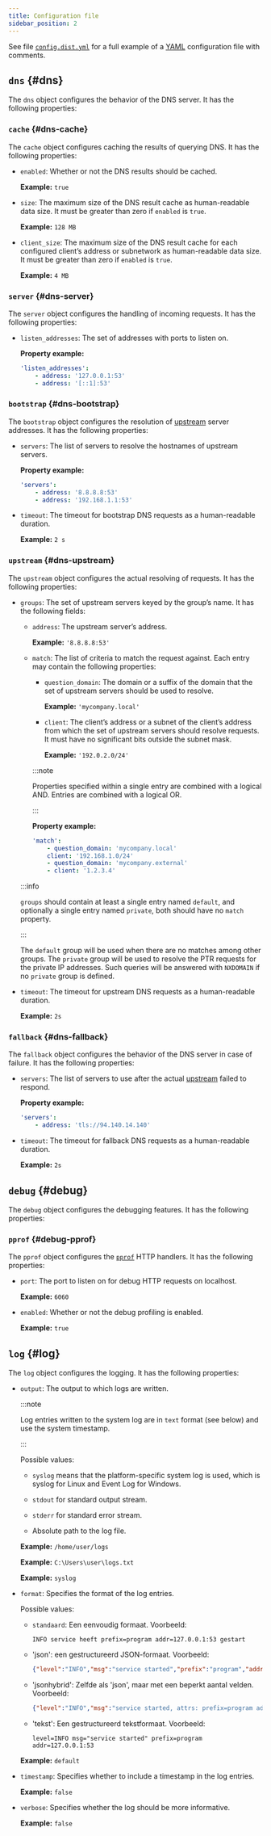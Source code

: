 ```yaml
---
title: Configuration file
sidebar_position: 2
---
```


<!-- markdownlint-configure-file {"ul-indent":{"indent":4,"start_indent":2,"start_indented":true}} -->

See file [`config.dist.yml`][dist] for a full example of a [YAML][yaml] configuration file with comments.

<!--
    TODO(a.garipov): Find ways to add IDs to individual list items.
-->

[dist]: https://github.com/AdguardTeam/AdGuardDNSClient/blob/master/config.dist.yaml
[yaml]: https://yaml.org/

## `dns` {#dns}

The `dns` object configures the behavior of the DNS server. It has the following properties:

### `cache` {#dns-cache}

The `cache` object configures caching the results of querying DNS. It has the following properties:

- `enabled`: Whether or not the DNS results should be cached.

  **Example:** `true`

- `size`: The maximum size of the DNS result cache as human-readable data size. It must be greater than zero if `enabled` is `true`.

  **Example:** `128 MB`

- `client_size`: The maximum size of the DNS result cache for each configured client’s address or subnetwork as human-readable data size. It must be greater than zero if `enabled` is `true`.

  **Example:** `4 MB`

### `server` {#dns-server}

The `server` object configures the handling of incoming requests. It has the following properties:

- `listen_addresses`: The set of addresses with ports to listen on.

  **Property example:**

  ```yaml
  'listen_addresses':
      - address: '127.0.0.1:53'
      - address: '[::1]:53'
  ```

### `bootstrap` {#dns-bootstrap}

The `bootstrap` object configures the resolution of [upstream](#dns-upstream) server addresses. It has the following properties:

- `servers`: The list of servers to resolve the hostnames of upstream servers.

  **Property example:**

  ```yaml
  'servers':
      - address: '8.8.8.8:53'
      - address: '192.168.1.1:53'
  ```

- `timeout`: The timeout for bootstrap DNS requests as a human-readable duration.

  **Example:** `2 s`

### `upstream` {#dns-upstream}

The `upstream` object configures the actual resolving of requests. It has the following properties:

- `groups`: The set of upstream servers keyed by the group’s name. It has the following fields:

  - `address`: The upstream server’s address.

    **Example:** `'8.8.8.8:53'`

  - `match`: The list of criteria to match the request against. Each entry may contain the following properties:

    - `question_domain`: The domain or a suffix of the domain that the set of upstream servers should be used to resolve.

      **Example:** `'mycompany.local'`

    - `client`: The client’s address or a subnet of the client’s address from which the set of upstream servers should resolve requests. It must have no significant bits outside the subnet mask.

      **Example:** `'192.0.2.0/24'`

    :::note

    Properties specified within a single entry are combined with a logical AND. Entries are combined with a logical OR.

    :::

    **Property example:**

    ```yaml
    'match':
        - question_domain: 'mycompany.local'
        client: '192.168.1.0/24'
        - question_domain: 'mycompany.external'
        - client: '1.2.3.4'
    ```

  :::info

  `groups` should contain at least a single entry named `default`, and optionally a single entry named `private`, both should have no `match` property.

  :::

  The `default` group will be used when there are no matches among other groups. The `private` group will be used to resolve the PTR requests for the private IP addresses. Such queries will be answered with `NXDOMAIN` if no `private` group is defined.

- `timeout`: The timeout for upstream DNS requests as a human-readable duration.

  **Example:** `2s`

### `fallback` {#dns-fallback}

The `fallback` object configures the behavior of the DNS server in case of failure. It has the following properties:

- `servers`: The list of servers to use after the actual [upstream](#dns-upstream) failed to respond.

  **Property example:**

  ```yaml
  'servers':
      - address: 'tls://94.140.14.140'
  ```

- `timeout`: The timeout for fallback DNS requests as a human-readable duration.

  **Example:** `2s`

## `debug` {#debug}

The `debug` object configures the debugging features. It has the following properties:

### `pprof` {#debug-pprof}

The `pprof` object configures the [`pprof`][pkg-pprof] HTTP handlers. It has the following properties:

- `port`: The port to listen on for debug HTTP requests on localhost.

  **Example:** `6060`

- `enabled`: Whether or not the debug profiling is enabled.

  **Example:** `true`

[pkg-pprof]: https://golang.org/pkg/net/http/pprof

## `log` {#log}

The `log` object configures the logging. It has the following properties:

- `output`: The output to which logs are written.

  :::note

  Log entries written to the system log are in `text` format (see below) and use the system timestamp.

  :::

  Possible values:

  - `syslog` means that the platform-specific system log is used, which is syslog for Linux and Event Log for Windows.

  - `stdout` for standard output stream.

  - `stderr` for standard error stream.

  - Absolute path to the log file.

  **Example:** `/home/user/logs`

  **Example:** `C:\Users\user\logs.txt`

  **Example:** `syslog`

- `format`: Specifies the format of the log entries.

  Possible values:

  - `standaard`: Een eenvoudig formaat. Voorbeeld:

    ```none
    INFO service heeft prefix=program addr=127.0.0.1:53 gestart
    ```

  - 'json': een gestructureerd JSON-formaat. Voorbeeld:

    ```json
    {"level":"INFO","msg":"service started","prefix":"program","addr":"127.0.0.1:53"}
    ```

  - 'jsonhybrid': Zelfde als 'json', maar met een beperkt aantal velden. Voorbeeld:

    ```json
    {"level":"INFO","msg":"service started, attrs: prefix=program addr=127.0.0.1:53"}
    ```

  - 'tekst': Een gestructureerd tekstformaat. Voorbeeld:

    ```none
    level=INFO msg="service started" prefix=program addr=127.0.0.1:53
    ```

  **Example:** `default`

- `timestamp`: Specifies whether to include a timestamp in the log entries.

  **Example:** `false`

- `verbose`: Specifies whether the log should be more informative.

  **Example:** `false`
